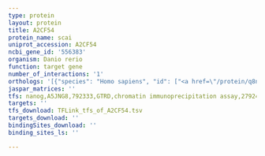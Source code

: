 ```yaml
---
type: protein
layout: protein
title: A2CF54
protein_name: scai
uniprot_accession: A2CF54
ncbi_gene_id: '556383'
organism: Danio rerio
function: target gene
number_of_interactions: '1'
orthologs: '[{"species": "Homo sapiens", "id": ["<a href=\"/protein/q8n9r8\">Q8N9R8</a>"]}, {"species": "Mus musculus", "id": ["<a href=\"/protein/q8c8n2\">Q8C8N2</a>"]}, {"species": "Rattus norvegicus", "id": ["<a href=\"/protein/f1m3p6\">F1M3P6</a>"]}, {"species": "Drosophila melanogaster", "id": ["M9PEA7"]}]'
jaspar_matrices: ''
tfs: nanog,A5JNG8,792333,GTRD,chromatin immunoprecipitation assay,27924024%5Buid%5D,No
targets: ''
tfs_download: TFLink_tfs_of_A2CF54.tsv
targets_download: ''
bindingSites_download: ''
binding_sites_ls: ''

---
```

